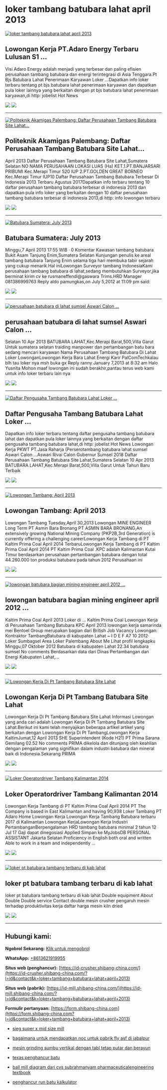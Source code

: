 # loker tambang batubara lahat april 2013

<a href="https://swt.shibang-china.com/?l=id&img&k=loker+tambang+batubara+lahat+april+2013" target="_blank">![loker tambang batubara lahat april 2013](http://static.shibang-china.com/all-800x300/845.jpg)</a>

## Lowongan Kerja PT.Adaro Energy Terbaru Lulusan S1 …
Visi Adaro Energy adalah menjadi yang terbesar dan paling efisien perusahaan tambang batubara dan energi terintegrasi di Asia Tenggara.Pt Bjs Batubara Lahat Penerimaan Karyawan Loker …Dapatkan info loker terbaru tentang pt bjs batubara lahat penerimaan karyawan dan dapatkan pula loker lainnya yang berkaitan dengan pt bjs batubara lahat penerimaan karyawan,di http: jobelist Hot News


<a href="https://whatsapp.shibangsoft.com/WhatsApp.php" target="_blank" title="WhatsApp">![](http://static.shibang-china.com/icon/whatsapp.png)</a> <a href="https://swt.shibang-china.com/?l=id&icon&k=loker+tambang+batubara+lahat+april+2013" target="_blank">![](http://static.shibang-china.com/icon/chat-id.png)</a>

---

<a href="https://swt.shibang-china.com/?l=id&img&k=loker+tambang+batubara+lahat+april+2013" target="_blank">![Politeknik Akamigas Palembang: Daftar Perusahaan Tambang Batubara Site Lahat…](http://static.shibang-china.com/all-800x300/847.jpg)</a>

## Politeknik Akamigas Palembang: Daftar Perusahaan Tambang Batubara Site Lahat…
April 2013 Daftar Perusahaan Tambang Batubara Site Lahat,Sumatera Selatan NO NAMA PERUSAHAAN LOKASI LUAS (Ha) KET.1.PT.BANJARSARI PRIBUMI Kec.Merapi Timur 520 IUP 2.PT.GOLDEN GREAT BORNEO Kec.Merapi Timur IUP10 Daftar Perusahaan Tambang Batubara Terbesar Di Indonesia 2013 Terbaru Agustus 2017Dapatkan info terbaru tentang 10 daftar perusahaan tambang batubara terbesar di indonesia 2013 dan dapatkan pula info loker yang berkaitan dengan 10 daftar perusahaan tambang batubara terbesar di indonesia 2013,di http: info lowongan terbaru


<a href="https://whatsapp.shibangsoft.com/WhatsApp.php" target="_blank" title="WhatsApp">![](http://static.shibang-china.com/icon/whatsapp.png)</a> <a href="https://swt.shibang-china.com/?l=id&icon&k=loker+tambang+batubara+lahat+april+2013" target="_blank">![](http://static.shibang-china.com/icon/chat-id.png)</a>

---

<a href="https://swt.shibang-china.com/?l=id&img&k=loker+tambang+batubara+lahat+april+2013" target="_blank">![Batubara Sumatera: July 2013](http://static.shibang-china.com/all-800x300/1162.jpg)</a>

## Batubara Sumatera: July 2013
Minggu,7 April 2013 17:55 WIB · 0 Komentar Kawasan tambang batubara Bukit Asam Tanjung Enim,Sumatera Selatan Kunjungan penulis ke areal tambang batubara Tanjung Enim selama tiga hari membuka tabir sejarah yang cukup menarik.Hal iniLowongan Surveyor tambang IndonesiaKami perusahaan tambang batubara di lahat,sedang membutuhkan Surveyor,jika berminat kirim cv ke rusmaneffendi@gaswara Trims.HRD Manager 081386999763 Reply aldo pamungkas,on July 5,2012 at 11:09 pm said:


<a href="https://whatsapp.shibangsoft.com/WhatsApp.php" target="_blank" title="WhatsApp">![](http://static.shibang-china.com/icon/whatsapp.png)</a> <a href="https://swt.shibang-china.com/?l=id&icon&k=loker+tambang+batubara+lahat+april+2013" target="_blank">![](http://static.shibang-china.com/icon/chat-id.png)</a>

---

<a href="https://swt.shibang-china.com/?l=id&img&k=loker+tambang+batubara+lahat+april+2013" target="_blank">![perusahaan batubara di lahat sumsel Aswari Calon …](http://static.shibang-china.com/all-800x300/651.jpg)</a>

## perusahaan batubara di lahat sumsel Aswari Calon …
Selatan 10 Apr 2013 BATUBARA LAHAT,Kec.Merapi Barat,500,Villa Garut Untuk sumatera selatan traiding manpower dan pertambangan batu bara sedang mencari karyawan Nama Perusahaan Tambang Batubara Di Lahat Loker LowonganLowongan Kerja Bara Lahat Energi Karir PalComTechkalau blh tau loker nya msh buka gx Reply ranny January 7,2013 at 8:32 am Halo Yusnita Mohon maaf lowongan ini sudah berakhir,pantau terus web kami untuk info loker terbaru lain nya


<a href="https://whatsapp.shibangsoft.com/WhatsApp.php" target="_blank" title="WhatsApp">![](http://static.shibang-china.com/icon/whatsapp.png)</a> <a href="https://swt.shibang-china.com/?l=id&icon&k=loker+tambang+batubara+lahat+april+2013" target="_blank">![](http://static.shibang-china.com/icon/chat-id.png)</a>

---

<a href="https://swt.shibang-china.com/?l=id&img&k=loker+tambang+batubara+lahat+april+2013" target="_blank">![Daftar Pengusaha Tambang Batubara Lahat Loker …](http://static.shibang-china.com/all-800x300/1068.jpg)</a>

## Daftar Pengusaha Tambang Batubara Lahat Loker …
Dapatkan info loker terbaru tentang daftar pengusaha tambang batubara lahat dan dapatkan pula loker lainnya yang berkaitan dengan daftar pengusaha tambang batubara lahat,di http: jobelist Hot News Lowongan Kerja PKWT PT.Jasa Raharja (Perserotambang batubara lahat sumsel Aswari Calon …Aswari Rivai Calon Gubernur Sumsel 2018 Daftar Perusahaan Tambang Batubara Site Lahat,Sumatera Selatan 10 Apr 2013 BATUBARA LAHAT,Kec.Merapi Barat,500,Villa Garut Untuk Tahun Baru Terbaik


<a href="https://whatsapp.shibangsoft.com/WhatsApp.php" target="_blank" title="WhatsApp">![](http://static.shibang-china.com/icon/whatsapp.png)</a> <a href="https://swt.shibang-china.com/?l=id&icon&k=loker+tambang+batubara+lahat+april+2013" target="_blank">![](http://static.shibang-china.com/icon/chat-id.png)</a>

---

<a href="https://swt.shibang-china.com/?l=id&img&k=loker+tambang+batubara+lahat+april+2013" target="_blank">![Lowongan Tambang: April 2013](http://static.shibang-china.com/all-800x300/840.jpg)</a>

## Lowongan Tambang: April 2013
Lowongan Tambang Tuesday,April 30,2013 Lowongan MINE ENGINEER Long Term PT Asmin Bara Bronang PT ASMIN BARA BRONANG,An extensively growing National Mining Company (PKP2B,3rd Generation) is currently offering a challenging careerLowongan Kerja Tambang di PT Kaltim Prima Coal April 2014 TerbaruLowongan Kerja Tambang di PT Kaltim Prima Coal April 2014 PT Kaltim Prima Coal .KPC adalah Kalimantan Kutai Timur berdasarkan perusahaan pertambangan batubara dengan total 44.260.000 ton produksi batubara pada tahun 2012 Perusahaan ini


<a href="https://whatsapp.shibangsoft.com/WhatsApp.php" target="_blank" title="WhatsApp">![](http://static.shibang-china.com/icon/whatsapp.png)</a> <a href="https://swt.shibang-china.com/?l=id&icon&k=loker+tambang+batubara+lahat+april+2013" target="_blank">![](http://static.shibang-china.com/icon/chat-id.png)</a>

---

<a href="https://swt.shibang-china.com/?l=id&img&k=loker+tambang+batubara+lahat+april+2013" target="_blank">![lowongan batubara bagian mining engineer april 2012 …](http://static.shibang-china.com/all-800x300/559.jpg)</a>

## lowongan batubara bagian mining engineer april 2012 …
Kaltim Prima Coal April 2013 Loker di … Kaltim Prima Coal Lowongan Kerja di Perusahaan Tambang Batubara KPC April 2013 lowongan kerja samarinda mei Bentoel Group merupakan bagian dari British Job Vacancy Lowongan: Kontraktor TambangBatubara di kabupaten Lahat ~ I D E F A7 10 2012· Loker Sumbagsel Area Loker Palembang About Me Lihat profil lengkapku Minggu,07 Oktober 2012 Batubara di kabupaten Lahat 22.34 batubara sumsel No comments Berdasarkan data dari Dinas Pertambangan dan Energi Kabupaten Lahat,…


<a href="https://whatsapp.shibangsoft.com/WhatsApp.php" target="_blank" title="WhatsApp">![](http://static.shibang-china.com/icon/whatsapp.png)</a> <a href="https://swt.shibang-china.com/?l=id&icon&k=loker+tambang+batubara+lahat+april+2013" target="_blank">![](http://static.shibang-china.com/icon/chat-id.png)</a>

---

<a href="https://swt.shibang-china.com/?l=id&img&k=loker+tambang+batubara+lahat+april+2013" target="_blank">![Lowongan Kerja Di Pt Tambang Batubara Site Lahat](http://static.shibang-china.com/all-800x300/1208.jpg)</a>

## Lowongan Kerja Di Pt Tambang Batubara Site Lahat
Lowongan Kerja Di Pt Tambang Batubara Site Lahat Informasi Lowongan yang anda cari adalah Lowongan Kerja Di Pt Tambang Batubara Site Lahat.Berikut ini kami telah menyajikan beberapa artikel artikel yang berkaitan dengan Lowongan Kerja Di Pt TambangLowongan Kerja KaltimJumat,12 April 2013 SHE Superintendent (Kode H21) PT Prima Sarana Gemilang 02.52 No comments PRIMA dikelola dan ditunjang oleh keahlian dengan pengalaman yang signifikan dalam industri batubara dan mineral baik di Indonesia.Sekarang PRIMA


<a href="https://whatsapp.shibangsoft.com/WhatsApp.php" target="_blank" title="WhatsApp">![](http://static.shibang-china.com/icon/whatsapp.png)</a> <a href="https://swt.shibang-china.com/?l=id&icon&k=loker+tambang+batubara+lahat+april+2013" target="_blank">![](http://static.shibang-china.com/icon/chat-id.png)</a>

---

<a href="https://swt.shibang-china.com/?l=id&img&k=loker+tambang+batubara+lahat+april+2013" target="_blank">![Loker Operatordriver Tambang Kalimantan 2014](http://static.shibang-china.com/all-800x300/166.jpg)</a>

## Loker Operatordriver Tambang Kalimantan 2014
Lowongan Kerja Tambang di PT Kaltim Prima Coal April 2014 PT The Company is based in East Kalimantan and having 90,938 Loker Tambang PT Adaro Home Lowongan Kerja Lowongan Kerja Tambang Batubara terbaru 2017 di Kalimantan Lowongan KerjaLowongan Kerja Industri PertambanganBerpengalaman HRD tambang batubara minimal 2 tahun 12 Jul 17 Gaji dapat dinegosiasi Applied Simpan ke MyJobsDB PERSONAL ASSISTANT Jakarta Selatan Proficiency in English both oral and written Able to work in a team and independently …


<a href="https://whatsapp.shibangsoft.com/WhatsApp.php" target="_blank" title="WhatsApp">![](http://static.shibang-china.com/icon/whatsapp.png)</a> <a href="https://swt.shibang-china.com/?l=id&icon&k=loker+tambang+batubara+lahat+april+2013" target="_blank">![](http://static.shibang-china.com/icon/chat-id.png)</a>

---

<a href="https://swt.shibang-china.com/?l=id&img&k=loker+tambang+batubara+lahat+april+2013" target="_blank">![loker pt batubara tambang terbaru di kab lahat](http://static.shibang-china.com/all-800x300/274.jpg)</a>

## loker pt batubara tambang terbaru di kab lahat
loker pt batubara tambang terbaru di kab lahat Double equipment About Double Double service Contact double mesin crusher pengaruh mesin terhadap produktivitas kerja daftar harga mesin kiln dried

<a href="https://whatsapp.shibangsoft.com/WhatsApp.php" target="_blank" title="WhatsApp">![](http://static.shibang-china.com/icon/whatsapp.png)</a> <a href="https://swt.shibang-china.com/?l=id&icon&k=loker+tambang+batubara+lahat+april+2013" target="_blank">![](http://static.shibang-china.com/icon/chat-id.png)</a>

---
## Hubungi kami:

**Ngobrol Sekarang:** [Klik untuk mengobrol](https://swt.shibang-china.com?l=id&contact&k=loker+tambang+batubara+lahat+april+2013)

**WhatsApp:**  [+8613621919955](https://whatsapp.shibangsoft.com/WhatsApp.php)

**Situs web (penghancur):** [https://id-crusher.shibang-china.com/](https://id-crusher.shibang-china.com/?l=id&contact&k=loker+tambang+batubara+lahat+april+2013)

**Situs web (pabrik):** [https://id-mill.shibang-china.com/](https://id-mill.shibang-china.com/?l=id&contact&k=loker+tambang+batubara+lahat+april+2013)

**Formulir pertanyaan:** [https://form.shibang-china.com](https://form.shibang-china.com?l=id&contact&k=loker+tambang+batubara+lahat+april+2013)

* [sieg super x mid size mill](../20/sieg%20super%20x%20mid%20size%20mill.md)

* [bagaimana untuk mendapatkan noc untuk pabrik fly asf di jabalpur](../22/bagaimana%20untuk%20mendapatkan%20noc%20untuk%20pabrik%20fly%20asf%20di%20jabalpur.md)

* [mesin grinding sumbu vertikal dengan tabl tetap putar dan berayun](../19/mesin%20grinding%20sumbu%20vertikal%20dengan%20tabl%20tetap%20putar%20dan%20berayun.md)

* [texas penghancur batu](../27/texas%20penghancur%20batu.md)

* [ball mill diagram dari cvs subrahmanyam pharmaceuticalengineering textbook](../18/ball%20mill%20diagram%20dari%20cvs%20subrahmanyam%20pharmaceuticalengineering%20textbook.md)

* [penghancur run batu kalkulator](../28/penghancur%20run%20batu%20kalkulator.md)